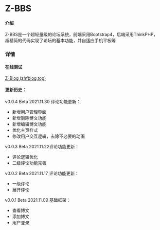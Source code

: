 # Z-BBS

#### 介绍
Z-BBS是一个超轻量级的论坛系统，前端采用Bootstrap4，后端采用ThinkPHP，超精简的代码实现了论坛的基本功能，并自适应手机平板等 

### 详情

#### 在线测试

[Z-Blog (zhfblog.top)](https://bbs.zhfblog.top/)

#### 更新历史：

v0.0.4 Beta 2021.11.30 评论功能更新：

- 新增用户管理界面
- 新增删除博文功能
- 新增编辑博文功能
- 优化主页样式
- 修改用户交互逻辑，去除不必要的动画

v0.0.3 Beta 2021.11.22评论功能更新：

- 评论逻辑优化
- 二级评论功能完善

v0.0.2 Beta 2021.11.17 评论功能更新：

- 一级评论
- 展开评论

v0.0.1 Beta 2021.11.09 基础框架：

- 查看博文
- 添加博文
- 用户登录
